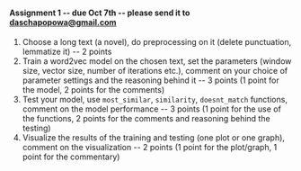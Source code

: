 #### Assignment 1 -- due Oct 7th -- please send it to daschapopowa@gmail.com

1. Choose a long text (a novel), do preprocessing on it (delete punctuation, lemmatize it) -- 2 points
2. Train a word2vec model on the chosen text, set the parameters (window size, vector size, number of iterations etc.), comment on your choice of parameter settings and the reasoning behind it -- 3 points (1 point for the model, 2 points for the comments)
3. Test your model, use `most_similar`, `similarity`, `doesnt_match` functions, comment on the model performance -- 3 points (1 point for the use of the functions, 2 points for the comments and reasoning behind the testing)
4. Visualize the results of the training and testing (one plot or one graph), comment on the visualization -- 2 points (1 point for the plot/graph, 1 point for the commentary)
